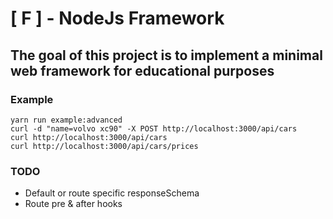 # [ F ] - NodeJs Framework

## The goal of this project is to implement a minimal web framework for educational purposes

### Example

```$
yarn run example:advanced
curl -d "name=volvo xc90" -X POST http://localhost:3000/api/cars
curl http://localhost:3000/api/cars
curl http://localhost:3000/api/cars/prices
```

### TODO

* Default or route specific responseSchema
* Route pre & after hooks